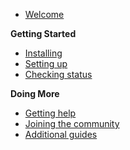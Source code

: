 - [Welcome](main.md)

**Getting Started**
- [Installing](guide/install.md)
- [Setting up](guide/setup.md)
- [Checking status](guide/status.md)

**Doing More**
- [Getting help](help.md)
- [Joining the community](comm.md)
- [Additional guides](all.md)
